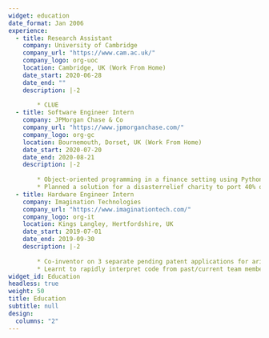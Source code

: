 ```yaml
---
widget: education
date_format: Jan 2006
experience:
  - title: Research Assistant
    company: University of Cambridge
    company_url: "https://www.cam.ac.uk/"
    company_logo: org-uoc
    location: Cambridge, UK (Work From Home)
    date_start: 2020-06-28
    date_end: ""
    description: |-2
        
        * CLUE
  - title: Software Engineer Intern
    company: JPMorgan Chase & Co
    company_url: "https://www.jpmorganchase.com/"
    company_logo: org-gc
    location: Bournemouth, Dorset, UK (Work From Home)
    date_start: 2020-07-20
    date_end: 2020-08-21
    description: |-2
        
        * Object-oriented programming in a finance setting using Python (testing with pytest), Flask, sklearn, tensorflow and SQL
        * Planned a solution for a disasterrelief charity to port 40% of in-person training to online training and initiated contact with a software-service company to discuss technical and financial details of our solution (£200k+ annual savings proposed)
  - title: Hardware Engineer Intern
    company: Imagination Technologies
    company_url: "https://www.imaginationtech.com/"
    company_logo: org-it
    location: Kings Langley, Hertfordshire, UK
    date_start: 2019-07-01
    date_end: 2019-09-30
    description: |-2
        
        * Co-inventor on 3 separate pending patent applications for arithmetic hardware designs with improved PPA (Power, Performance, Area) over industry standards; worked with the datapath team in an R&D environment
        * Learnt to rapidly interpret code from past/current team members and make changes (Linux, Python, Perforce, VHDL)
widget_id: Education
headless: true
weight: 50
title: Education
subtitle: null
design:
  columns: "2"
---
```

